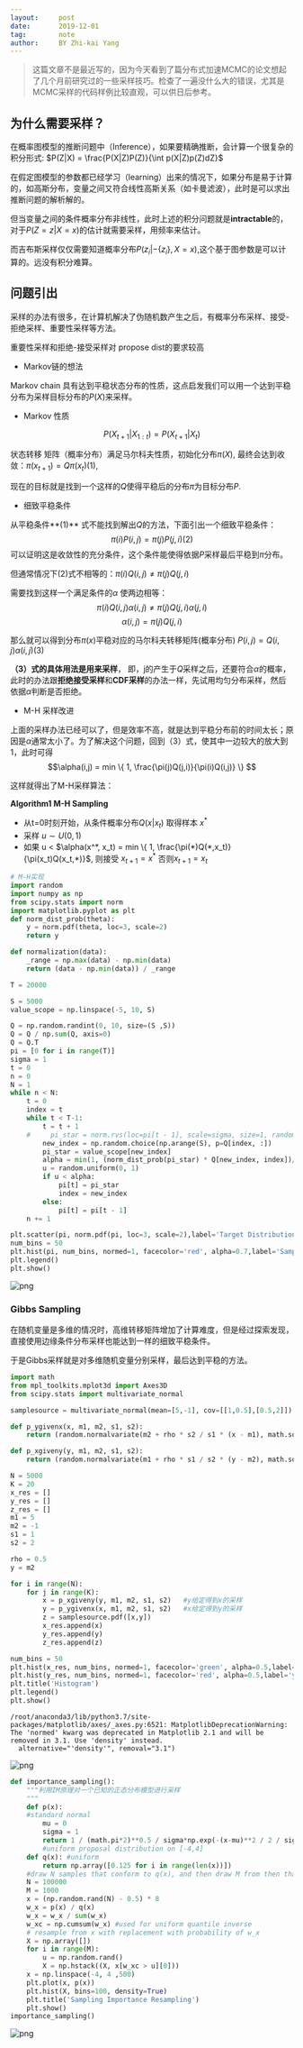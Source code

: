 ```yaml
---
layout:     post
date:       2019-12-01
tag:        note
author:     BY Zhi-kai Yang
---
```

> 这篇文章不是最近写的，因为今天看到了篇分布式加速MCMC的论文想起了几个月前研究过的一些采样技巧。检查了一遍没什么大的错误，尤其是MCMC采样的代码样例比较直观，可以供日后参考。


## 为什么需要采样？
 
在概率图模型的推断问题中（Inference），如果要精确推断，会计算一个很复杂的积分形式: $P(Z|X) = \frac{P(X|Z)P(Z)}{\int p(X|Z)p(Z)dZ}$

在假定图模型的参数都已经学习（learning）出来的情况下，如果分布是易于计算的，如高斯分布，变量之间又符合线性高斯关系（如卡曼滤波），此时是可以求出推断问题的解析解的。

但当变量之间的条件概率分布非线性，此时上述的积分问题就是**intractable**的，对于$P(Z=z|X=x)$的估计就需要采样，用频率来估计。

而吉布斯采样仅仅需要知道概率分布$P(z_i|-\{z_i\},X=x)$,这个基于图参数是可以计算的。远没有积分难算。 
   
## 问题引出

采样的办法有很多，在计算机解决了伪随机数产生之后，有概率分布采样、接受-拒绝采样、重要性采样等方法。

重要性采样和拒绝-接受采样对 propose dist的要求较高

- Markov链的想法
 
Markov chain 具有达到平稳状态分布的性质，这点启发我们可以用一个达到平稳分布为采样目标分布的$P(X)$来采样。
 
- Markov 性质
 
$$P(X_{t+1}| X_{1:t}) = P(X_{t+1} |X_{t})$$

状态转移 矩阵（概率分布）满足马尔科夫性质，初始化分布$\pi(X)$, 最终会达到收敛：$\pi(x_{t+1}) = Q\pi(x_t) (1)$, 
 
现在的目标就是找到一个这样的$Q$使得平稳后的分布$\pi$为目标分布$P$.
 
- 细致平稳条件

从平稳条件**(1)** 式不能找到解出$Q$的方法，下面引出一个细致平稳条件： $$\pi(i)P(i, j) = \pi(j)P(j, i) (2)$$
可以证明这是收敛性的充分条件，这个条件能使得依据$P$采样最后平稳到$\pi$分布。

但通常情况下(2)式不相等的：$\pi(i)Q(i, j) \neq \pi(j)Q(j, i)$

需要找到这样一个满足条件的$\alpha$ 使两边相等：$$\pi(i)Q(i, j)\alpha(i,j) \neq \pi(j)Q(j, i)\alpha(j,i)$$
$$\alpha(i, j) = \pi(j)Q(j, i)$$

那么就可以得到分布$\pi(x)$平稳对应的马尔科夫转移矩阵(概率分布) $P(i,j) = Q(i,j)\alpha(i,j) (3)$

**（3）式的具体用法是用来采样**， 即，j的产生于$Q$采样之后，还要符合$\alpha$的概率，此时的办法跟**拒绝接受采样**和**CDF采样**的办法一样，先试用均匀分布采样，然后依据$\alpha$判断是否拒绝。
 
- M-H 采样改进

上面的采样办法已经可以了，但是效率不高，就是达到平稳分布前的时间太长；原因是$\alpha$通常太小了。为了解决这个问题，回到（3）式，使其中一边较大的放大到1，此时可得$$\alpha(i,j) = min \{ 1, \frac{\pi(j)Q(j,i)}{\pi(i)Q(i,j)} \} $$

这样就得出了M-H采样算法：
 
**Algorithm1 M-H Sampling**

- 从t=0时刻开始，从条件概率分布$Q(x |x_t)$ 取得样本 $x^*$
- 采样 $u \sim U(0,1)$
- 如果 u < $\alpha(x^*, x_t) = min \{ 1, \frac{\pi(*)Q(*,x_t)}{\pi(x_t)Q(x_t,*)}$, 则接受 $x_{t+1} = x^*$ 否则$x_{t+1} = x_t$


```python
# M-H实现
import random
import numpy as np
from scipy.stats import norm
import matplotlib.pyplot as plt
def norm_dist_prob(theta):
    y = norm.pdf(theta, loc=3, scale=2)
    return y

def normalization(data):
    _range = np.max(data) - np.min(data)
    return (data - np.min(data)) / _range

T = 20000

S = 5000
value_scope = np.linspace(-5, 10, S)

Q = np.random.randint(0, 10, size=(S ,S))
Q = Q / np.sum(Q, axis=0)
Q = Q.T
pi = [0 for i in range(T)]
sigma = 1
t = 0
n = 0
N = 1
while n < N:
    t = 0
    index = t
    while t < T-1:
        t = t + 1
    #     pi_star = norm.rvs(loc=pi[t - 1], scale=sigma, size=1, random_state=None)   #状态转移进行随机抽样
        new_index = np.random.choice(np.arange(S), p=Q[index, :])
        pi_star = value_scope[new_index]
        alpha = min(1, (norm_dist_prob(pi_star) * Q[new_index, index])/ (norm_dist_prob(pi[t-1])*Q[index, new_index]))
        u = random.uniform(0, 1)
        if u < alpha:
            pi[t] = pi_star
            index = new_index
        else:
            pi[t] = pi[t - 1]
    n += 1

plt.scatter(pi, norm.pdf(pi, loc=3, scale=2),label='Target Distribution')
num_bins = 50
plt.hist(pi, num_bins, normed=1, facecolor='red', alpha=0.7,label='Samples Distribution')
plt.legend()
plt.show()
```


![png](../../../../img/post/MCMC/output_1_0.png)


### Gibbs Sampling
在随机变量是多维的情况时，高维转移矩阵增加了计算难度，但是经过探索发现，直接使用边缘条件分布采样也能达到一样的细致平稳条件。

于是Gibbs采样就是对多维随机变量分别采样，最后达到平稳的方法。


```python
import math
from mpl_toolkits.mplot3d import Axes3D
from scipy.stats import multivariate_normal

samplesource = multivariate_normal(mean=[5,-1], cov=[[1,0.5],[0.5,2]])

def p_ygivenx(x, m1, m2, s1, s2):
    return (random.normalvariate(m2 + rho * s2 / s1 * (x - m1), math.sqrt(1 - rho ** 2) * s2))

def p_xgiveny(y, m1, m2, s1, s2):
    return (random.normalvariate(m1 + rho * s1 / s2 * (y - m2), math.sqrt(1 - rho ** 2) * s1))

N = 5000
K = 20
x_res = []
y_res = []
z_res = []
m1 = 5
m2 = -1
s1 = 1
s2 = 2

rho = 0.5
y = m2

for i in range(N):
    for j in range(K):
        x = p_xgiveny(y, m1, m2, s1, s2)   #y给定得到x的采样
        y = p_ygivenx(x, m1, m2, s1, s2)   #x给定得到y的采样
        z = samplesource.pdf([x,y])
        x_res.append(x)
        y_res.append(y)
        z_res.append(z)

num_bins = 50
plt.hist(x_res, num_bins, normed=1, facecolor='green', alpha=0.5,label='x')
plt.hist(y_res, num_bins, normed=1, facecolor='red', alpha=0.5,label='y')
plt.title('Histogram')
plt.legend()
plt.show()
```

    /root/anaconda3/lib/python3.7/site-packages/matplotlib/axes/_axes.py:6521: MatplotlibDeprecationWarning: 
    The 'normed' kwarg was deprecated in Matplotlib 2.1 and will be removed in 3.1. Use 'density' instead.
      alternative="'density'", removal="3.1")



![png](../../../../img/post/MCMC/output_3_1.png)



```python
def importance_sampling():
    """利用IM原理对一个已知的正态分布模型进行采样
    """
    def p(x):
    #standard normal
        mu = 0
        sigma = 1
        return 1 / (math.pi*2)**0.5 / sigma*np.exp(-(x-mu)**2 / 2 / sigma**2)
        #uniform proposal distribution on [‐4,4]
    def q(x): #uniform
        return np.array([0.125 for i in range(len(x))])
    #draw N samples that conform to q(x), and then draw M from then that approximately conformc to p(x)
    N = 100000
    M = 1000
    x = (np.random.rand(N) - 0.5) * 8
    w_x = p(x) / q(x)
    w_x = w_x / sum(w_x)
    w_xc = np.cumsum(w_x) #used for uniform quantile inverse
    # resample from x with replacement with probability of w_x
    X = np.array([])
    for i in range(M):
        u = np.random.rand()
        X = np.hstack((X, x[w_xc > u][0]))
    x = np.linspace(-4, 4 ,500)
    plt.plot(x, p(x))
    plt.hist(X, bins=100, density=True)
    plt.title('Sampling Importance Resampling')
    plt.show()
importance_sampling()
```


![png](../../../../img/post/MCMC/output_4_0.png)


